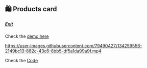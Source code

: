 ## 🛍️ Products card
##### [Exit](https://github.com/LuisSilvah/Mini-projetos)

Check the [demo here](https://products-card.vercel.app/)

https://user-images.githubusercontent.com/79490427/134259556-2149bc13-882c-43c6-8bb5-df5a1da99a9f.mp4
 
Check the [Code](https://github.com/LuisSilvah/Mini-projetos/tree/main/Product%20Card)
